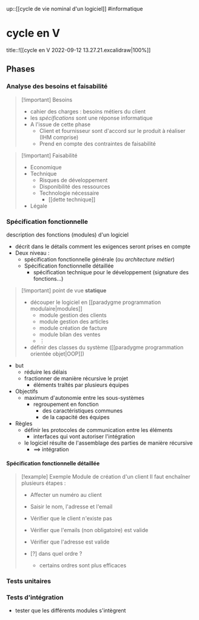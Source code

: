 up::[[cycle de vie nominal d'un logiciel]]
#informatique 
# cycle en V

title::![[cycle en V 2022-09-12 13.27.21.excalidraw|100%]]

## Phases

### Analyse des besoins et faisabilité
> [!important] Besoins
>  - cahier des charges : besoins métiers du client
>  - les _spécifications_ sont une réponse informatique
>  - A l'issue de cette phase
>      - Client et fournisseur sont d'accord sur le produit à réaliser (IHM comprise)
>      - Prend en compte des contraintes de faisabilité

> [!important] Faisabilité
>  - Economique
>  - Technique
>      - Risques de développement
>      - Disponibilité des ressources
>      - Technologie nécessaire
>          - [[dette technique]]
>  - Légale

### Spécification fonctionnelle
description des fonctions (modules) d'un logiciel
 - décrit dans le détails comment les exigences seront prises en compte
 - Deux niveau :
     - spécification fonctionnelle générale (ou _architecture métier_)
     - Spécification fonctionnelle détaillée
         - spécification technique pour le développement (signature des fonctions...)

> [!important] point de vue **statique**
>  - découper le logiciel en [[paradygme programmation modulaire|modules]]
>      - module gestion des clients
>      - module gestion des articles
>      - module création de facture
>      - module bilan des ventes
>      - $\vdots$
>  - définir des classes du système ([[paradygme programmation orientée objet|OOP]])

 - but 
     - réduire les délais
     - fractionner de manière récursive le projet
         - éléments traîtés par plusieurs équipes
 - Objectifs
     - maximum d'autonomie entre les sous-systèmes
         - regroupement en fonction
             - des caractéristiques communes
             - de la capacité des équipes
 - Règles
     - définir les protocoles de communication entre les éléments
         - interfaces qui vont autoriser l'intégration
     - le logiciel résulte de l'assemblage des parties de manière récursive
         - ==> intégration

#### Spécification fonctionnelle détaillée

> [!example] Exemple
> Module de création d'un client
> Il faut enchaîner plusieurs étapes :
>  - Affecter un numéro au client
>  - Saisir le nom, l'adresse et l'email
>  - Vérifier que le client n'existe pas
>  - Vérifier que l'emails (non obligatoire) est valide
>  - Vérifier que l'adresse est valide
>
> - [?] dans quel ordre ?
>     - certains ordres sont plus efficaces

### Tests unitaires


### Tests d'intégration
 - tester que les différents modules s'intègrent


